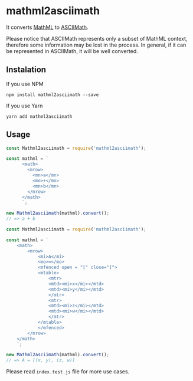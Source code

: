 # mathml2asciimath

It converts [MathML](https://en.wikipedia.org/wiki/MathML) to [ASCIIMath](http://asciimath.org/). 

Please notice that ASCIIMath represents only a subset of MathML context, therefore some information may be lost in the process. In general, if it can be represented in ASCIIMath, it will be well converted.

## Instalation

If you use NPM

````
npm install mathml2asciimath --save
````

If you use Yarn

````
yarn add mathml2asciimath
````

## Usage



````javascript
const Mathml2asciimath = require('mathml2asciimath');

const mathml = `
      <math>
        <mrow>
          <mn>a</mn>
          <mo>+</mo>
          <mn>b</mn>
        </mrow>
      </math>
      `;

new Mathml2asciimath(mathml).convert();
// => a + b
`````

````javascript
const Mathml2asciimath = require('mathml2asciimath');

const mathml = `
    <math>
        <mrow>
            <mi>A</mi>
            <mo>=</mo>
            <mfenced open = "[" close="]">
            <mtable>
                <mtr>
                <mtd><mi>x</mi></mtd>
                <mtd><mi>y</mi></mtd>
                </mtr>
                <mtr>
                <mtd><mi>z</mi></mtd>
                <mtd><mi>w</mi></mtd>
                </mtr>
            </mtable>
            </mfenced>
        </mrow>
    </math>
    `;

new Mathml2asciimath(mathml).convert();
// => A = [(x, y), (z, w)]
`````

Please read ```index.test.js``` file for more use cases.
